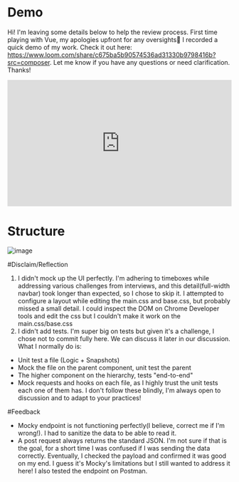 # Demo
Hi! I'm leaving some details below to help the review process. First time playing with Vue, my apologies upfront for any oversights💪
I recorded a quick demo of my work. Check it out here: https://www.loom.com/share/c675ba5b90574536ad31330b9798416b?src=composer. Let me know if you have any questions or need clarification. Thanks!
<div style="position: relative; padding-bottom: 56.25%; height: 0;"><iframe src="https://www.loom.com/embed/c675ba5b90574536ad31330b9798416b?sid=a72427c8-e3f0-40e2-a7a6-d604451e0121" frameborder="0" webkitallowfullscreen mozallowfullscreen allowfullscreen style="position: absolute; top: 0; left: 0; width: 100%; height: 100%;"></iframe></div>

# Structure
![image](https://github.com/ricardojvelez/frontend-challenge/assets/36717562/7f4ea2ef-a400-4c96-ae64-32c0edda0a54)

#Disclaim/Reflection
1. I didn't mock up the UI perfectly. I'm adhering to timeboxes while addressing various challenges from interviews, and this detail(full-width navbar) took longer than expected, so I chose to skip it. I attempted to configure a layout while editing the main.css and base.css, but probably missed a small detail. I could inspect the DOM on Chrome Developer tools and edit the css but I couldn't make it work on the main.css/base.css
2. I didn't add tests. I'm super big on tests but given it's a challenge, I chose not to commit fully here. We can discuss it later in our discussion.
What I normally do is:
- Unit test a file (Logic + Snapshots)
- Mock the file on the parent component, unit test the parent
- The higher component on the hierarchy, tests "end-to-end"
- Mock requests and hooks on each file, as I highly trust the unit tests each one of them has.
I don't follow these blindly, I'm always open to discussion and to adapt to your practices!

#Feedback
- Mocky endpoint is not functioning perfectly(I believe, correct me if I'm wrong!). I had to sanitize the data to be able to read it.
- A post request always returns the standard JSON. I'm not sure if that is the goal, for a short time I was confused if I was sending the data correctly. Eventually, I checked the payload and confirmed it was good on my end. I guess it's Mocky's limitations but I still wanted to address it here! I also tested the endpoint on Postman.
